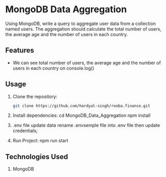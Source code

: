 #   MongoDB Data Aggregation


Using MongoDB, write a query to aggregate user data from a collection named users. The aggregation should calculate the total number of users, the average age  and the number of users in each country.

## Features

- We can see total number of users, the average age  and the number of users in each country on console.log()

## Usage

1. Clone the repository:

   ```bash
   git clone https://github.com/hardyal-singh/rooba.finance.git


2. Install dependencies:
 cd MongoDB_Data_Aggregation
 npm install

3. .env file update data
rename .envsemple file into .env file then update credentials;

3. Run Project:
 npm run start



## Technologies Used
1. MongoDB
